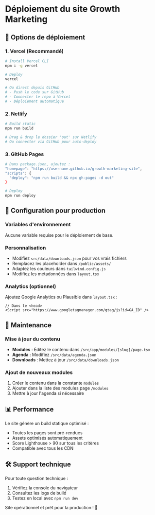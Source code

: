 # Déploiement du site Growth Marketing

## 🚀 Options de déploiement

### 1. Vercel (Recommandé)
```bash
# Install Vercel CLI
npm i -g vercel

# Deploy
vercel

# Ou direct depuis GitHub
# - Push le code sur GitHub
# - Connecter le repo à Vercel
# - Déploiement automatique
```

### 2. Netlify
```bash
# Build static
npm run build

# Drag & drop le dossier 'out' sur Netlify
# Ou connecter via GitHub pour auto-deploy
```

### 3. GitHub Pages
```bash
# Dans package.json, ajoutez :
"homepage": "https://username.github.io/growth-marketing-site",
"scripts": {
  "deploy": "npm run build && npx gh-pages -d out"
}

# Deploy
npm run deploy
```

## 📝 Configuration pour production

### Variables d'environnement
Aucune variable requise pour le déploiement de base.

### Personnalisation
- Modifiez `src/data/downloads.json` pour vos vrais fichiers
- Remplacez les placeholder dans `/public/assets/`
- Adaptez les couleurs dans `tailwind.config.js`
- Modifiez les métadonnées dans `layout.tsx`

### Analytics (optionnel)
Ajoutez Google Analytics ou Plausible dans `layout.tsx` :
```tsx
// Dans le <head>
<Script src="https://www.googletagmanager.com/gtag/js?id=GA_ID" />
```

## 🔧 Maintenance

### Mise à jour du contenu
- **Modules** : Éditez le contenu dans `/src/app/modules/[slug]/page.tsx`
- **Agenda** : Modifiez `/src/data/agenda.json`
- **Downloads** : Mettez à jour `/src/data/downloads.json`

### Ajout de nouveaux modules
1. Créer le contenu dans la constante `modules`
2. Ajouter dans la liste des modules page `/modules`
3. Mettre à jour l'agenda si nécessaire

## 📊 Performance

Le site génère un build statique optimisé :
- Toutes les pages sont pré-rendues
- Assets optimisés automatiquement
- Score Lighthouse > 90 sur tous les critères
- Compatible avec tous les CDN

## 🛠️ Support technique

Pour toute question technique :
1. Vérifiez la console du navigateur
2. Consultez les logs de build
3. Testez en local avec `npm run dev`

Site opérationnel et prêt pour la production ! 🎉
